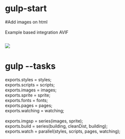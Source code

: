 # gulp-start

#Add images on html<br>
<br>
Example based integration AVIF<br>
<code>
<picture>
    <source type="image/avif" srcset="./to/show.avif" />
    <source type="image/webp" srcset="./to/show.webp" />
    <img src="./to/show.png">
</picture>
</code>

# gulp --tasks
exports.styles = styles;<br>
exports.scripts = scripts;<br>
exports.images = images;<br>
exports.sprite = sprite;<br>
exports.fonts = fonts;<br>
exports.pages = pages;<br>
exports.watching = watching;<br>
<br>
exports.imgsp = series(images, sprite);<br>
exports.build = series(building, cleanDist, building);<br>
exports.watch = parallel(styles, scripts, pages, watching);<br>
